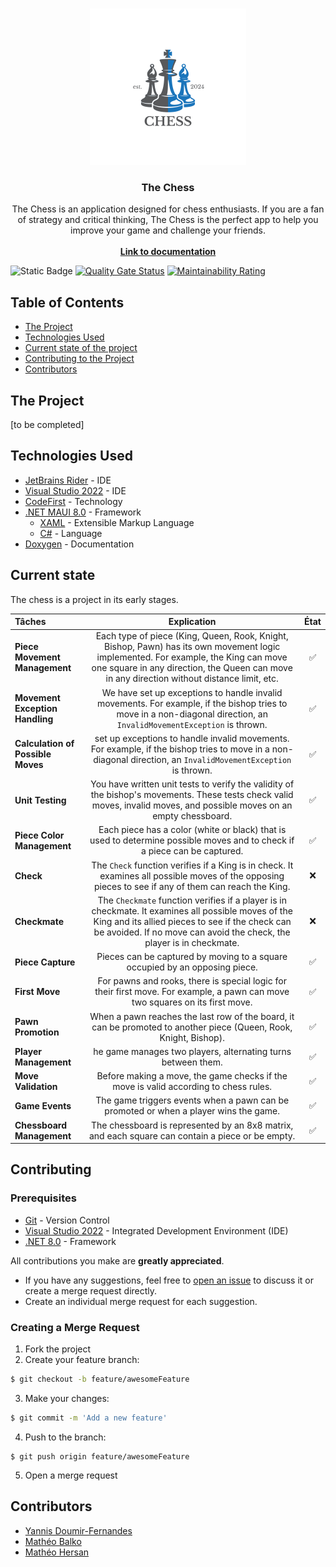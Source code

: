 <br/>
<p align="center">
  <a href="#">
    <img src="./src/Chess/Chess/Resources/AppIcon/appicon.svg" alt="Logo" width="250" height="250">
  </a>

  <h3 align="center">The Chess</h3>

  <p align="center">
    The Chess is an application designed for chess enthusiasts. If you are a fan of strategy and critical thinking, The Chess is the perfect app to help you improve your game and challenge your friends.
    <br/>
    <br/>
    <a href="https://codefirst.iut.uca.fr/git/Chess/Chess/wiki"><strong>Link to documentation</strong></a>
  </p>
</p>

![Static Badge](https://img.shields.io/badge/development-in%20progress-green)
[![Quality Gate Status](https://codefirst.iut.uca.fr/sonar/api/project_badges/measure?project=Chess&metric=alert_status&token=c2dc7d57b98c8ce69ae71f96129688cc7992b423)](https://codefirst.iut.uca.fr/sonar/dashboard?id=Chess)
[![Maintainability Rating](https://codefirst.iut.uca.fr/sonar/api/project_badges/measure?project=Chess&metric=sqale_rating&token=c2dc7d57b98c8ce69ae71f96129688cc7992b423)](https://codefirst.iut.uca.fr/sonar/dashboard?id=Chess)

## Table of Contents

* [The Project](#the-project)
* [Technologies Used](#technologies-used)
* [Current state of the project](#current-state)
* [Contributing to the Project](#contributing)
* [Contributors](#contributors)


## The Project

[to be completed]

## Technologies Used
- [JetBrains Rider](https://www.jetbrains.com/rider/) - IDE
- [Visual Studio 2022](https://visualstudio.microsoft.com/vs/) - IDE
- [CodeFirst](https://codefirst.iut.uca.fr/) - Technology
- [.NET MAUI 8.0](https://learn.microsoft.com/en-us/dotnet/maui/what-is-maui?view=net-maui-8.0) - Framework
    - [XAML](https://learn.microsoft.com/en-us/dotnet/desktop/wpf/xaml/?view=netdesktop-8.0) - Extensible Markup Language
    - [C#](https://learn.microsoft.com/en-us/dotnet/csharp/) - Language
- [Doxygen](https://www.doxygen.nl/) - Documentation

## Current state

The chess is a project in its early stages.

| Tâches                                |Explication                                             | État
| :------------------------------------ |:------------------------------------------------------:|:-----------------------:|
| **Piece Movement Management**         | Each type of piece (King, Queen, Rook, Knight, Bishop, Pawn) has its own movement logic implemented. For example, the King can move one square in any direction, the Queen can move in any direction without distance limit, etc. | :white_check_mark:
| **Movement Exception Handling**       | We have set up exceptions to handle invalid movements. For example, if the bishop tries to move in a non-diagonal direction, an `InvalidMovementException` is thrown. | :white_check_mark:
| **Calculation of Possible Moves**     | set up exceptions to handle invalid movements. For example, if the bishop tries to move in a non-diagonal direction, an `InvalidMovementException` is thrown. | :white_check_mark:
| **Unit Testing**                      | You have written unit tests to verify the validity of the bishop's movements. These tests check valid moves, invalid moves, and possible moves on an empty chessboard. | :white_check_mark:
| **Piece Color Management**            | Each piece has a color (white or black) that is used to determine possible moves and to check if a piece can be captured. | :white_check_mark:
| **Check**                             | The `Check` function verifies if a King is in check. It examines all possible moves of the opposing pieces to see if any of them can reach the King. | :x:
| **Checkmate**                         | The `Checkmate` function verifies if a player is in checkmate. It examines all possible moves of the King and its allied pieces to see if the check can be avoided. If no move can avoid the check, the player is in checkmate. | :x:
| **Piece Capture**                     | Pieces can be captured by moving to a square occupied by an opposing piece. | :white_check_mark:
| **First Move**                        | For pawns and rooks, there is special logic for their first move. For example, a pawn can move two squares on its first move. | :white_check_mark:
| **Pawn Promotion**                    | When a pawn reaches the last row of the board, it can be promoted to another piece (Queen, Rook, Knight, Bishop). | :white_check_mark:
| **Player Management**                 | he game manages two players, alternating turns between them. | :white_check_mark:
| **Move Validation**                   | Before making a move, the game checks if the move is valid according to chess rules. | :white_check_mark:
| **Game Events**                       | The game triggers events when a pawn can be promoted or when a player wins the game. | :white_check_mark:
| **Chessboard Management**             | The chessboard is represented by an 8x8 matrix, and each square can contain a piece or be empty. | :white_check_mark:

## Contributing

### Prerequisites

-   [Git](https://git-scm.com/) - Version Control
-   [Visual Studio 2022](https://visualstudio.microsoft.com/vs/) - Integrated Development Environment (IDE)
-   [.NET 8.0](https://dotnet.microsoft.com/download/dotnet/8.0) - Framework

All contributions you make are **greatly appreciated**.

-   If you have any suggestions, feel free to [open an issue](https://codefirst.iut.uca.fr/git/Chess/Chess/issues) to discuss it or create a merge request directly.
-   Create an individual merge request for each suggestion.

### Creating a Merge Request

1.  Fork the project
2.  Create your feature branch:  
```bash
$ git checkout -b feature/awesomeFeature
```
3.  Make your changes:
```bash
$ git commit -m 'Add a new feature'
```
4.  Push to the branch:
```
$ git push origin feature/awesomeFeature
```
5.  Open a merge request


## Contributors

* [Yannis Doumir-Fernandes](https://codefirst.iut.uca.fr/git/yannis.doumir_fernandes)
* [Mathéo Balko](https://codefirst.iut.uca.fr/git/matheo.balko) 
* [Mathéo Hersan](https://codefirst.iut.uca.fr/git/matheo.hersan)  
